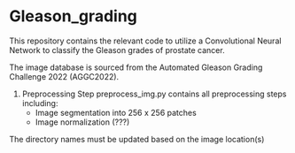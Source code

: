 # Gleason_grading

This repository contains the relevant code to utilize a Convolutional Neural Network to classify the Gleason grades of prostate cancer. 

The image database is sourced from the Automated Gleason Grading Challenge 2022 (AGGC2022). 

1. Preprocessing Step
  preprocess_img.py contains all preprocessing steps including:
    - Image segmentation into 256 x 256 patches
    - Image normalization (???)
    
  The directory names must be updated based on the image location(s)
